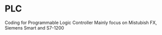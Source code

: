# PLC
Coding for Programmable Logic Controller
Mainly focus on Mistubish FX, Siemens Smart and S7-1200

